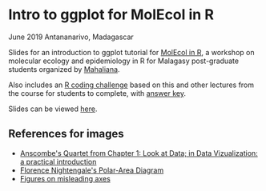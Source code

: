 # Intro to ggplot for MolEcol in R
June 2019
Antananarivo, Madagascar

Slides for an introduction to ggplot tutorial for [MolEcol in R](https://www.mahaliana.org/molecol), a workshop on molecular ecology and epidemiology in R for Malagasy post-graduate students organized by [Mahaliana](https://www.mahaliana.org).

Also includes an [R coding challenge](Rchallenge.R) based on this and other lectures from the course for students to complete, with [answer key](Rchallenge_answers.R). 

Slides can be viewed [here](https://mrajeev08.github.io/ggplot-intro/).

## References for images

- [Anscombe's Quartet from Chapter 1: Look at Data; in Data Vizualization: a practical introduction](https://socviz.co/lookatdata.html)
- [Florence Nightengale's Polar-Area Diagram](https://www.agnesscott.edu/lriddle/women/nightpiechart.htm)
- [Figures on misleading axes](https://callingbullshit.org/tools/tools_misleading_axes.html)

